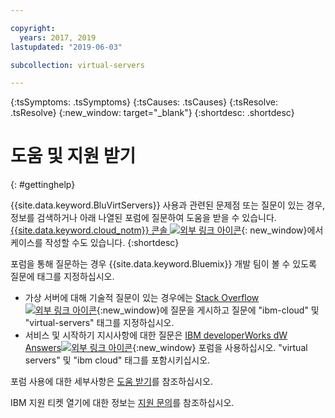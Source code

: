```yaml
---

copyright:
  years: 2017, 2019
lastupdated: "2019-06-03"

subcollection: virtual-servers

---
```


{:tsSymptoms: .tsSymptoms} 
{:tsCauses: .tsCauses} 
{:tsResolve: .tsResolve} 
{:new_window: target="_blank"}
{:shortdesc: .shortdesc}

# 도움 및 지원 받기 
{: #gettinghelp}

{{site.data.keyword.BluVirtServers}} 사용과 관련된 문제점 또는 질문이 있는 경우, 정보를 검색하거나 아래 나열된 포럼에 질문하여 도움을 받을 수 있습니다. [{{site.data.keyword.cloud_notm}} 콘솔 ![외부 링크 아이콘](../icons/launch-glyph.svg "외부 링크 아이콘")](https://cloud.ibm.com/unifiedsupport/supportcenter){: new_window}에서 케이스를 작성할 수도 있습니다.
{:shortdesc}

포럼을 통해 질문하는 경우 {{site.data.keyword.Bluemix}} 개발 팀이 볼 수 있도록 질문에 태그를 지정하십시오.
* 가상 서버에 대해 기술적 질문이 있는 경우에는 [Stack Overflow![외부 링크 아이콘](../icons/launch-glyph.svg "외부 링크 아이콘")](http://stackoverflow.com/search?q=virtual-servers+ibm-bluemix){:new_window}에 질문을 게시하고 질문에 "ibm-cloud" 및 "virtual-servers" 태그를 지정하십시오.
* 서비스 및 시작하기 지시사항에 대한 질문은 [IBM developerWorks dW Answers![외부 링크 아이콘](../icons/launch-glyph.svg "외부 링크 아이콘")](https://developer.ibm.com/answers/topics/virtual-servers.html?smartspace=bluemix){:new_window} 포럼을 사용하십시오. "virtual servers" 및 "ibm cloud" 태그를 포함시키십시오.

포럼 사용에 대한 세부사항은 [도움 받기](/docs/get-support?topic=get-support-getting-customer-support#using-avatar)를 참조하십시오.

IBM 지원 티켓 열기에 대한 정보는 [지원 문의](/docs/get-support?topic=get-support-getting-customer-support)를 참조하십시오.
